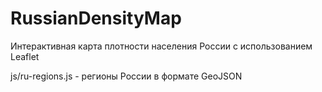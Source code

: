 # RussianDensityMap

Интерактивная карта плотности населения России с использованием Leaflet

js/ru-regions.js - регионы России в формате GeoJSON

